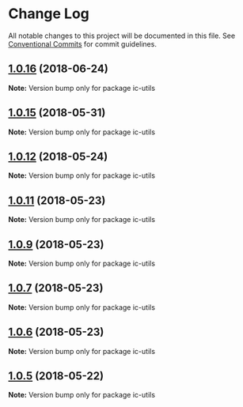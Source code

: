 # Change Log

All notable changes to this project will be documented in this file.
See [Conventional Commits](https://conventionalcommits.org) for commit guidelines.

<a name="1.0.16"></a>
## [1.0.16](https://github.com/xxxxxMiss/ic-utils/tree/master/packages/util/compare/ic-utils@1.0.15...ic-utils@1.0.16) (2018-06-24)




**Note:** Version bump only for package ic-utils

<a name="1.0.15"></a>
## [1.0.15](https://github.com/xxxxxMiss/ic-utils/tree/master/packages/util/compare/ic-utils@1.0.14...ic-utils@1.0.15) (2018-05-31)




**Note:** Version bump only for package ic-utils

<a name="1.0.12"></a>
## [1.0.12](https://github.com/xxxxxMiss/ic-utils/tree/master/packages/util/compare/ic-utils@1.0.11...ic-utils@1.0.12) (2018-05-24)




**Note:** Version bump only for package ic-utils

<a name="1.0.11"></a>
## [1.0.11](https://github.com/xxxxxMiss/ic-utils/tree/master/packages/util/compare/ic-utils@1.0.9...ic-utils@1.0.11) (2018-05-23)




**Note:** Version bump only for package ic-utils

<a name="1.0.9"></a>
## [1.0.9](https://github.com/xxxxxMiss/ic-utils/tree/master/packages/util/compare/ic-utils@1.0.7...ic-utils@1.0.9) (2018-05-23)




**Note:** Version bump only for package ic-utils

<a name="1.0.7"></a>
## [1.0.7](https://github.com/xxxxxMiss/ic-utils/tree/master/packages/util/compare/ic-utils@1.0.6...ic-utils@1.0.7) (2018-05-23)




**Note:** Version bump only for package ic-utils

<a name="1.0.6"></a>
## [1.0.6](https://github.com/xxxxxMiss/ic-utils/tree/master/packages/util/compare/ic-utils@1.0.5...ic-utils@1.0.6) (2018-05-23)




**Note:** Version bump only for package ic-utils

<a name="1.0.5"></a>
## [1.0.5](https://github.com/xxxxxMiss/ic-utils/tree/master/packages/util/compare/ic-utils@1.0.3...ic-utils@1.0.5) (2018-05-22)




**Note:** Version bump only for package ic-utils
